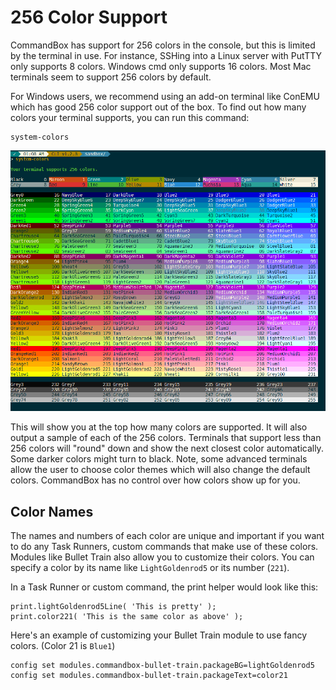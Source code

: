 # 256 Color Support

CommandBox has support for 256 colors in the console, but this is limited by the terminal in use.  For instance, SSHing into a Linux server with PutTTY only supports 8 colors.  Windows cmd only supports 16 colors.  Most Mac terminals seem to support 256 colors by default.  

For Windows users, we recommend using an add-on terminal like ConEMU which has good 256 color support out of the box.  To find out how many colors your terminal supports, you can run this command:

```text
system-colors
```

![256 Color support from ConEMU in Windows](../.gitbook/assets/image%20%284%29.png)

This will show you at the top how many colors are supported.  It will also output a sample of each of the 256 colors.  Terminals that support less than 256 colors will "round" down and show the next closest color automatically.  Some darker colors might turn to black.  Note, some advanced terminals allow the user to choose color themes which will also change the default colors.  CommandBox has no control over how colors show up for you.

## Color Names

The names and numbers of each color are unique and important if you want to do any Task Runners, custom commands that make use of these colors.  Modules like Bullet Train also allow you to customize their colors.  You can specify a color by its name like `LightGoldenrod5` or its number \(`221`\).

In a Task Runner or custom command, the print helper would look like this:

```text
print.lightGoldenrod5Line( 'This is pretty' );
print.color221( 'This is the same color as above' );
```

Here's an example of customizing your Bullet Train module to use fancy colors.  \(Color 21 is `Blue1`\)

```text
config set modules.commandbox-bullet-train.packageBG=lightGoldenrod5
config set modules.commandbox-bullet-train.packageText=color21
```



